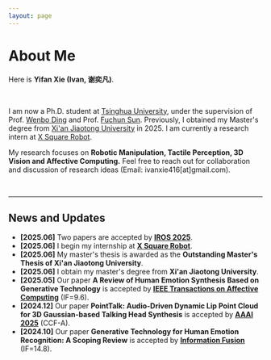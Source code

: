 ```yaml
---
layout: page
---
```


# About Me

<!-- <img src="ivan.png" class="floatpic"> -->

Here is **Yifan Xie (Ivan, 谢奕凡)**.<br>

<br>

I am now a Ph.D. student at [Tsinghua University](https://www.tsinghua.edu.cn/en/), under the supervision of Prof. [Wenbo Ding](https://ssr-group.net/index.html) and Prof. [Fuchun Sun](https://www.cs.tsinghua.edu.cn/csen/info/1312/4393.htm). 
Previously, I obtained my Master's degree from [Xi'an Jiaotong University](https://en.xjtu.edu.cn/) in 2025.
I am currently a research intern at [X Square Robot](https://www.x2robot.com/).

My research focuses on **Robotic Manipulation, Tactile Perception, 3D Vision and Affective Computing.**
Feel free to reach out for collaboration and discussion of research ideas (Email: ivanxie416[at]gmail.com).

<br>

<!-- ---

## Research Interests

- Robotic Manipulation
- Tactile Perception
- 3D Vision
- Affective Computing -->

---

## News and Updates

- **[2025.06]** Two papers are accepted by **[IROS 2025](https://iros25.org/)**.
- **[2025.06]** I begin my internship at **[X Square Robot](https://www.x2robot.com/)**.
- **[2025.06]** My master's thesis is awarded as the **Outstanding Master's Thesis of Xi'an Jiaotong University**.
- **[2025.06]** I obtain my master's degree from **Xi'an Jiaotong University**.
- **[2025.05]** Our paper **A Review of Human Emotion Synthesis Based on Generative Technology** is accepted by **[IEEE Transactions on Affective Computing](https://xplorestaging.ieee.org/xpl/RecentIssue.jsp?punumber=5165369)** (IF=9.6).
- **[2024.12]** Our paper **PointTalk: Audio-Driven Dynamic Lip Point Cloud for 3D Gaussian-based Talking Head Synthesis** is accepted by **[AAAI 2025](https://aaai.org/conference/aaai/aaai-25/)** (CCF-A).
- **[2024.10]** Our paper **Generative Technology for Human Emotion Recognition: A Scoping Review** is accepted by **[Information Fusion](https://www.sciencedirect.com/journal/information-fusion)** (IF=14.8).

<br>

<!-- --- -->

<!-- ## Selected Publications and Preprints

<div class='paper-box'><div class='paper-box-image'><div><div class="badge">arXiv</div><img src='images/ivan.png' alt="sym" width="100%"></div></div>
<div class='paper-box-text' markdown="1">

<a href="https://www.techrxiv.org/users/836049/articles/1228135-human-motion-video-generation-a-survey" style="font-size: 22px; color: #483D8B; text-decoration: none">**Human Motion Video Generation: A Survey**</a><br>
<span style="font-size: 18px;">Haiwei Xue, **Xiangyang Luo**, Zhanghao Hu, Xin Zhang, Xunzhi Xiang, Yuqin Dai, Jianzhuang Liu, Minglei Li, Jian Yang, Fei Ma, Changpeng Yang, Zonghong Dai, Fei Richard Yu </span><br>
<span style="font-size: 18px;">[**Paper**](https://www.techrxiv.org/users/836049/articles/1228135-human-motion-video-generation-a-survey)</span> -->

<!-- <span style="font-size: 18px;">- This survey provides a comprehensive review of human motion video generation methods, covering the latest techniques, applications, and future directions.</span> -->
<!-- 
</div>
</div> -->



